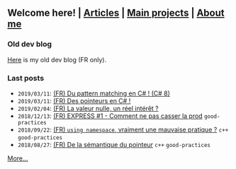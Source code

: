 ## Welcome here! | [Articles](articles.md) | [Main projects](projects.md) | [About me](about.md)

### Old dev blog
[Here](http://vincentp-dev.blogspot.fr/) is my old dev blog (FR only).

### Last posts
- `2019/03/11`: [(FR) Du pattern matching en C# ! (C# 8)](articles/fr/2019/pattern_matching_csharp.md)
- `2019/03/11`: [(FR) Des pointeurs en C# !](articles/fr/2019/pointeurs_csharp.md)
- `2019/02/04`: [(FR) La valeur nulle, un réel intérêt ?](articles/fr/2019/la_valeur_nulle.md)
- `2018/12/13`: [(FR) EXPRESS #1 - Comment ne pas casser la prod](articles/fr/2018/express1_script_prod.md) `good-practices`
- `2018/09/22`: [(FR) `using namespace`, vraiment une mauvaise pratique ?](articles/fr/2018/using_namespace.md) `c++` `good-practices`
- `2018/08/27`: [(FR) De la sémantique du pointeur](articles/fr/2018/semantique_pointeur.md) `c++` `good-practices`


[More...](articles.md)
